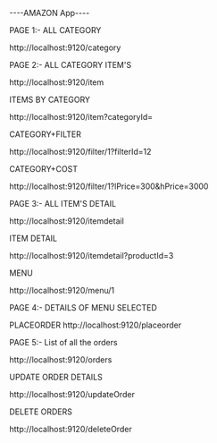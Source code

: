 ----AMAZON App----


PAGE 1:-
ALL CATEGORY

http://localhost:9120/category

PAGE 2:-
ALL CATEGORY ITEM'S

http://localhost:9120/item

ITEMS BY CATEGORY

http://localhost:9120/item?categoryId=

CATEGORY+FILTER

http://localhost:9120/filter/1?filterId=12

CATEGORY+COST

http://localhost:9120/filter/1?lPrice=300&hPrice=3000

PAGE 3:-
ALL ITEM'S DETAIL

http://localhost:9120/itemdetail

ITEM DETAIL

http://localhost:9120/itemdetail?productId=3

MENU

http://localhost:9120/menu/1

PAGE 4:-
DETAILS OF MENU SELECTED

PLACEORDER
http://localhost:9120/placeorder

PAGE 5:-
List of all the orders

http://localhost:9120/orders

UPDATE ORDER DETAILS

http://localhost:9120/updateOrder 

DELETE ORDERS

http://localhost:9120/deleteOrder 
